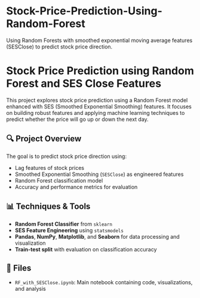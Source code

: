 # Stock-Price-Prediction-Using-Random-Forest
Using Random Forests with smoothed exponential moving average features (SESClose) to predict stock price direction.

# Stock Price Prediction using Random Forest and SES Close Features

This project explores stock price prediction using a Random Forest model enhanced with SES (Smoothed Exponential Smoothing) features. It focuses on building robust features and applying machine learning techniques to predict whether the price will go up or down the next day.

## 🔍 Project Overview

The goal is to predict stock price direction using:

- Lag features of stock prices
- Smoothed Exponential Smoothing (`SESClose`) as engineered features
- Random Forest classification model
- Accuracy and performance metrics for evaluation

## 📊 Techniques & Tools

- **Random Forest Classifier** from `sklearn`
- **SES Feature Engineering** using `statsmodels`
- **Pandas**, **NumPy**, **Matplotlib**, and **Seaborn** for data processing and visualization
- **Train-test split** with evaluation on classification accuracy

## 📁 Files

- `RF_with_SESClose.ipynb`: Main notebook containing code, visualizations, and analysis
